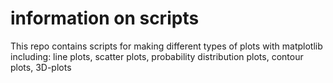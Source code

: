 # information on scripts

This repo contains scripts for making different types of plots with matplotlib including: 
line plots, scatter plots, probability distribution plots, contour plots, 3D-plots

